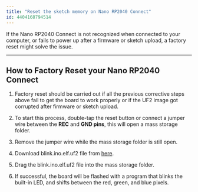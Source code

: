 ```yaml
---
title: "Reset the sketch memory on Nano RP2040 Connect"
id: 4404168794514
---
```


If the Nano RP2040 Connect is not recognized when connected to your computer, or fails to power up after a firmware or sketch upload, a factory reset might solve the issue.

---

## How to Factory Reset your Nano RP2040 Connect

1. Factory reset should be carried out if all the previous corrective steps above fail to get the board to work properly or if the UF2 image got corrupted after firmware or sketch upload.

1. To start this process, double-tap the reset button or connect a jumper wire between the **REC** and **GND pins**, this will open a mass storage folder.

1. Remove the jumper wire while the mass storage folder is still open.

1. Download blink.ino.elf.uf2 file from [here](https://docs.arduino.cc/tutorials/nano-rp2040-connect/rp2040-01-technical-reference#board-not-detected).

1. Drag the blink.ino.elf.uf2 file into the mass storage folder.

1. If successful, the board will be flashed with a program that blinks the built-in LED, and shifts between the red, green, and blue pixels.
